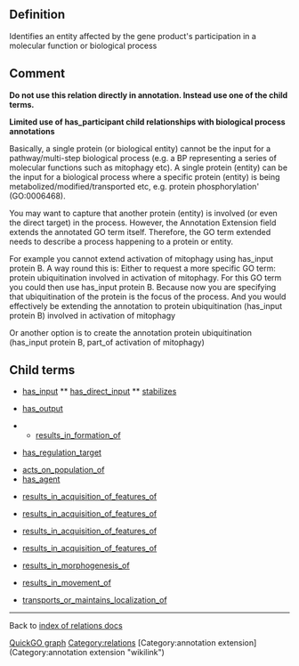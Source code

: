 ## Definition

Identifies an entity affected by the gene product's participation in a molecular function or biological process 

Comment
-------

**Do not use this relation directly in annotation. Instead use one of the child terms.**

**Limited use of has\_participant child relationships with biological process annotations**

Basically, a single protein (or biological entity) cannot be the input for a pathway/multi-step biological process (e.g. a BP representing a series of molecular functions such as mitophagy etc). A single protein (entity) can be the input for a biological process where a specific protein (entity) is being metabolized/modified/transported etc, e.g. protein phosphorylation' (GO:0006468).

You may want to capture that another protein (entity) is involved (or even the direct target) in the process. However, the Annotation Extension field extends the annotated GO term itself. Therefore, the GO term extended needs to describe a process happening to a protein or entity.

For example you cannot extend activation of mitophagy using has_input protein B. A way round this is: Either to request a more specific GO term: protein ubiquitination involved in activation of mitophagy. For this GO term you could then use has_input protein B. Because now you are specifying that ubiquitination of the protein is the focus of the process. And you would effectively be extending the annotation to protein ubiquitination (has_input protein B) involved in activation of mitophagy

Or another option is to create the annotation protein ubiquitination (has_input protein B, part_of activation of mitophagy)

Child terms
-----------

-   [has\_input](https://github.com/geneontology/annotation_extensions/blob/master/doc/has_input.md)
**   [has\_direct\_input](https://github.com/geneontology/annotation_extensions/blob/master/doc/has_direct_input.md)
**   [stabilizes](https://github.com/geneontology/annotation_extensions/blob/master/doc/stabilizes.md)

<!-- -->

-   [has\_output](https://github.com/geneontology/annotation_extensions/blob/master/doc/has_ouput.md)
<!-- -->
-   -   [results\_in\_formation\_of](https://github.com/geneontology/annotation_extensions/blob/master/doc/results_in_formation_of.md)

<!-- -->

-   [has\_regulation\_target](https://github.com/geneontology/annotation_extensions/blob/master/doc/has_regulation_target.md)

<!-- -->

-   [acts\_on\_population\_of](https://github.com/geneontology/annotation_extensions/blob/master/doc/acts_on_population_of.md)
-   [has\_agent](https://github.com/geneontology/annotation_extensions/blob/master/doc/has_agent.md)

<!-- -->
-   [results\_in_acquisition\_of\_features\_of](https://github.com/geneontology/annotation_extensions/blob/master/doc/results_in_acquisition_of_features_of.md)

<!-- -->
-   [results\_in_acquisition\_of\_features\_of](https://github.com/geneontology/annotation_extensions/blob/master/doc/results_in_acquisition_of_features_of.md)

<!-- -->
-   [results\_in_acquisition\_of\_features\_of](https://github.com/geneontology/annotation_extensions/blob/master/doc/results_in_acquisition_of_features_of.md)

<!-- -->
-   [results\_in_acquisition\_of\_features\_of](https://github.com/geneontology/annotation_extensions/blob/master/doc/results_in_acquisition_of_features_of.md)

<!-- -->
-   [results\_in\_morphogenesis\_of](https://github.com/geneontology/annotation_extensions/blob/master/doc/results_in_morphogenesis_of.md)

<!-- -->
-   [results\_in\_movement\_of](https://github.com/geneontology/annotation_extensions/blob/master/doc/results_in_movement_of.md)

<!-- -->
-   [transports\_or\_maintains\_localization\_of](https://github.com/geneontology/annotation_extensions/blob/master/doc/transports_or_maintains_localization_of.md)

<!-- -->

------------------------------------------------------------------------

Back to [index of relations docs](https://github.com/geneontology/annotation_extensions/tree/master/doc)

[QuickGO graph](http://www.ebi.ac.uk/QuickGO/AnnotationExtensionRelations.html)
<Category:relations> [Category:annotation extension](Category:annotation extension "wikilink")
